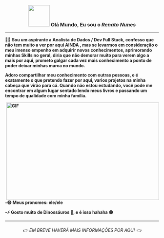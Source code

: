 

<h3 align="center"><img src = "https://media.giphy.com/media/K3kUpFhGsRhw93MQdq/giphy.gif" width = 70px>    Olá Mundo, Eu sou o <b><em> Renato Nunes </em><b></b> </h3>

---
🧑‍💻 Sou um aspirante a Analista de Dados / Dev Full Stack, confesso que não tem muito a ver por aqui <b> AINDA </b>, mas se levarmos em consideração o meu imenso empenho em adquirir novos conhecimentos, aprimorando minhas Skills no geral, diria que não demorar muito para verem algo a mais por aqui, prometo galgar cada vez mais conhecimento a ponto de poder deixar minhas marca no mundo.

Adoro compartilhar meu conhecimento com outras pessoas, e é exatamente o que pretendo fazer por aqui, varios projetos na minha cabeça que virão para cá. Quando não estou estudando, você pode me encontrar em algum lugar sentado lendo meus livros e passando um tempo de qualidade com minha família.

<img align="right" alt="GIF" src="./code.gif" width="500" height="320" />

-😄 Meus pronomes: ele/ele

-⚡  Gosto muito de Dinossáuros 🦖, e é isso hahaha 😁
<hr>
 
<h6 align=center > <em>👉 EM BREVE HAVERÁ MAIS INFORMAÇÕES POR AQUI 👈 </em> </h6>


<!---

- 👋 Hi, I’m @orenatonunes
- 👀 I’m interested in ...
- 🌱 I’m currently learning ...
- 💞️ I’m looking to collaborate on ...
- 📫 How to reach me ...

orenatonunes/orenatonunes is a ✨ special ✨ repository because its `README.md` (this file) appears on your GitHub profile.
You can click the Preview link to take a look at your changes.
--->
